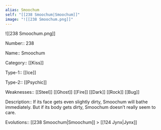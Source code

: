 ```yaml
---
alias: Smoochum
self: "[[238 Smoochum|Smoochum]]"
image: "![[238 Smoochum.png]]"
---
```


![[238 Smoochum.png]]


Number:: 238

Name:: Smoochum

Category:: [[Kiss]]

Type-1:: [[Ice]]

Type-2:: [[Psychic]]

Weaknesses:: [[Steel]] [[Ghost]] [[Fire]] [[Dark]] [[Rock]] [[Bug]]

Description:: If its face gets even slightly dirty, Smoochum will bathe immediately. But if its body gets dirty, Smoochum doesn’t really seem to care.

Evolutions:: [[238 Smoochum|Smoochum]] > [[124 Jynx|Jynx]]
